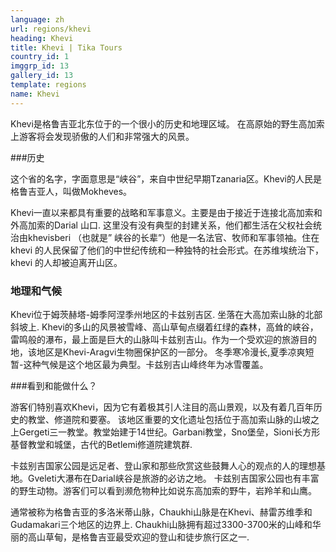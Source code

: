 ```yaml
---
language: zh
url: regions/khevi
heading: Khevi
title: Khevi | Tika Tours
country_id: 1
imggrp_id: 13
gallery_id: 13
template: regions
name: Khevi
---
```

<div class="row content-row"><!-- 1196 (1)-->

</div>

<div class="row content-row"><!-- 1197 (2)-->
<div class="col-xs-12"><!-- 1591 -->

Khevi是格鲁吉亚北东位于的一个很小的历史和地理区域。 在高原始的野生高加索上游客将会发现骄傲的人们和非常强大的风景。

</div>

</div>

<div class="row content-row"><!-- 1198 (4)-->
<div class="col-xs-12 col-sm-6 col-md-6"><!-- 1592 -->

###历史


这个省的名字，字面意思是“峡谷”，来自中世纪早期Tzanaria区。Khevi的人民是格鲁吉亚人，叫做Mokheves。

Khevi一直以来都具有重要的战略和军事意义。主要是由于接近于连接北高加索和外高加索的Darial 山口. 
这里没有没有典型的封建关系，他们都生活在父权社会统治由khevisberi （也就是” 峡谷的长辈”）他是一名法官、牧师和军事领袖。住在khevi 的人民保留了他们的中世纪传统和一种独特的社会形式。在苏维埃统治下，khevi 的人却被迫离开山区。

### 地理和气候

Khevi位于姆茨赫塔-姆季阿涅季州地区的卡兹别吉区. 坐落在大高加索山脉的北部斜坡上. Khevi的多山的风景被雪峰、高山草甸点缀着红绿的森林，高耸的峡谷，雷鸣般的瀑布，最上面是巨大的山脉叫卡兹别吉山。作为一个受欢迎的旅游目的地，该地区是Khevi-Aragvi生物圈保护区的一部分。
冬季寒冷漫长,夏季凉爽短暂-这种气候是这个地区最为典型。卡兹别吉山峰终年为冰雪覆盖。

</div>

<div class="col-xs-12 col-sm-6 col-md-6"><!-- 1593 -->


###看到和能做什么？	

游客们特别喜欢Khevi，因为它有着极其引人注目的高山景观，以及有着几百年历史的教堂、修道院和要塞。
该地区重要的文化遗址包括位于高加索山脉的山坡之上Gergeti三一教堂。教堂始建于14世纪。Garbani教堂，Sno堡垒，Sioni长方形基督教堂和城堡，古代的Betlemi修道院建筑群.

卡兹别吉国家公园是远足者、登山家和那些欣赏这些鼓舞人心的观点的人的理想基地。Gveleti大瀑布在Darial峡谷是旅游的必访之地。
卡兹别吉国家公园也有丰富的野生动物。游客们可以看到濒危物种比如说东高加索的野牛，岩羚羊和山鹰。

通常被称为格鲁吉亚的多洛米蒂山脉，Chaukhi山脉是在Khevi、赫雷苏维季和Gudamakari三个地区的边界上. Chaukhi山脉拥有超过3300-3700米的山峰和华丽的高山草甸，是格鲁吉亚最受欢迎的登山和徒步旅行区之一.

</div>

</div>

